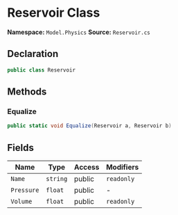 # Reservoir Class

**Namespace:** `Model.Physics`
**Source:** `Reservoir.cs`

## Declaration

```csharp
public class Reservoir
```

## Methods

### Equalize

```csharp
public static void Equalize(Reservoir a, Reservoir b)
```

## Fields

| Name | Type | Access | Modifiers |
|------|------|--------|-----------|
| `Name` | `string` | public | `readonly` |
| `Pressure` | `float` | public | - |
| `Volume` | `float` | public | `readonly` |


